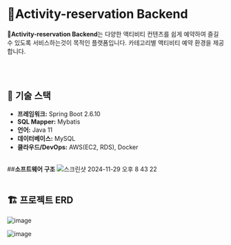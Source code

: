 # Activity-reservation Backend

**Activity-reservation Backend**는 다양한 액티비티 컨텐츠를 쉽게 예약하여 즐길 수 있도록 서비스하는것이 목적인 플랫폼입니다. 카테고리별 액티비티 예약 환경을 제공합니다.

<br><br>

## 🔧 **기술 스택**

- **프레임워크:** Spring Boot 2.6.10
- **SQL Mapper:** Mybatis
- **언어:** Java 11
- **데이터베이스:** MySQL
- **클라우드/DevOps:** AWS(EC2, RDS), Docker
<br><br>

##**소프트웨어 구조**
![스크린샷 2024-11-29 오후 8 43 22](https://github.com/user-attachments/assets/d40fe7df-35bb-4f19-9a2b-97ed435fbfb1)
<br><br>

## 🏗️ **프로젝트 ERD**
![image](https://github.com/user-attachments/assets/dea6d004-6f5a-4d5c-bf67-6c635ce7158f)

![image](https://github.com/user-attachments/assets/82b5e1b5-f86e-4762-99a8-24d3bf47c582)
